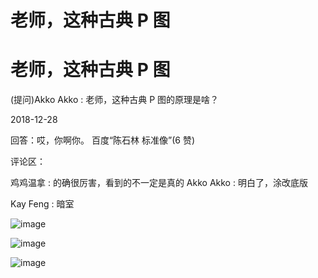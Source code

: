 # 老师，这种古典 P 图

# 老师，这种古典 P 图

(提问)Akko Akko : 老师，这种古典 P 图的原理是啥？

2018-12-28

回答：哎，你啊你。 百度“陈石林 标准像”(6 赞)

评论区：

鸡鸡温拿 : 的确很厉害，看到的不一定是真的 Akko Akko : 明白了，涂改底版

Kay Feng : 暗室

![image](img/Image_1211.png)

![image](img/Image_1221.png)

![image](img/Image_1231.png)